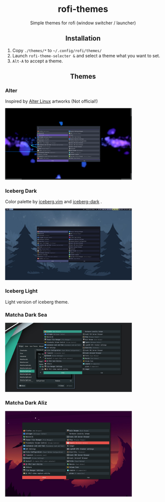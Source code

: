 <h1 align="center">rofi-themes</h1>

<p align="center">Simple themes for rofi (window switcher / launcher)</p>

<h2 align="center">Installation</h2>

1. Copy `./themes/*` to `~/.config/rofi/themes/`
2. Launch `rofi-theme-selecter &` and select a theme what you want to set.
3. `Alt-A` to accept a theme.

<h2 align="center">Themes</h2>

### Alter

Inspired by [Alter Linux](https://fascode.net/projects/linux/alter/) artworks (Not official!)

<img src="./img/alter.png" alt="Alter" style="zoom:40%;" />

### Iceberg Dark

Color palette by [iceberg.vim](https://github.com/cocopon/iceberg.vim) and [iceberg-dark](https://github.com/gkeep/iceberg-dark) .

<img src="./img/iceberg-dark.png" alt="Iceberg Dark" style="zoom:40%;" />

### Iceberg Light

Light version of iceberg theme.

### Matcha Dark Sea

<img src="./img/matcha-dark-sea.jpg" alt="matcha-dark-sea" style="zoom:40%;" />

### Matcha Dark Aliz

<img src="./img/matcha-dark-aliz.jpg" alt="matcha-dark-aliz" style="zoom:40%;" />

